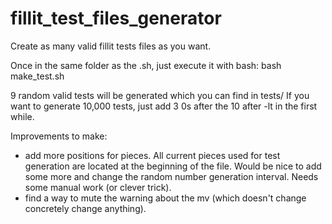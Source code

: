 # fillit_test_files_generator
Create as many valid fillit tests files as you want. 

Once in the same folder as the .sh, just execute it with bash:
bash  make_test.sh

9 random valid tests will be generated which you can find in tests/
If you want to generate 10,000 tests, just add 3 0s after the 10 after -lt in the first while. 

Improvements to make:
- add more positions for pieces. All current pieces used for test generation are located at the beginning of the file. Would be nice to add some more and change the random number generation interval. Needs some manual work (or clever trick).
- find a way to mute the warning about the mv (which doesn't change concretely change anything).

